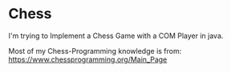 # Chess

I'm trying to Implement a Chess Game with a COM Player in java.

Most of my Chess-Programming knowledge is from:
https://www.chessprogramming.org/Main_Page
